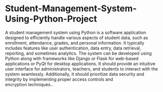 # Student-Management-System-Using-Python-Project
A student management system using Python is a software application designed to efficiently handle various aspects of student data, such as enrollment, attendance, grades, and personal information. It typically includes features like user authentication, data entry, data retrieval, reporting, and sometimes analytics. The system can be developed using Python along with frameworks like Django or Flask for web-based applications or PyQt for desktop applications. It should provide an intuitive user interface for administrators, teachers, and students to interact with the system seamlessly. Additionally, it should prioritize data security and integrity by implementing proper access controls and encryption techniques..
